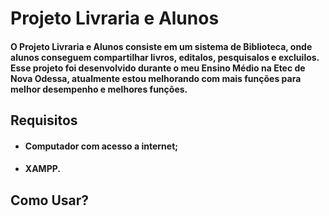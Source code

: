 # Projeto Livraria e Alunos
 
#### O Projeto Livraria e Alunos consiste em um sistema de Biblioteca, onde alunos conseguem compartilhar livros, editalos, pesquisalos e excluilos. Esse projeto foi desenvolvido durante o meu Ensino Médio na Etec de Nova Odessa, atualmente estou melhorando com mais funções para melhor desempenho e melhores funções.

## Requisitos

- #### Computador com acesso a internet;
- #### XAMPP.

## Como Usar?


